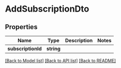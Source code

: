 # AddSubscriptionDto

## Properties
Name | Type | Description | Notes
------------ | ------------- | ------------- | -------------
**subscriptionId** | **string** |  | 

[[Back to Model list]](../README.md#documentation-for-models) [[Back to API list]](../README.md#documentation-for-api-endpoints) [[Back to README]](../README.md)



